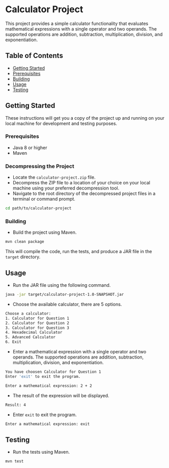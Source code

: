 # Calculator Project

This project provides a simple calculator functionality that evaluates mathematical expressions with a single operator and two operands. The supported operations are addition, subtraction, multiplication, division, and exponentiation.

## Table of Contents

- [Getting Started](#getting-started)
- [Prerequisites](#prerequisites)
- [Building](#building)
- [Usage](#usage)
- [Testing](#testing)

## Getting Started

These instructions will get you a copy of the project up and running on your local machine for development and testing purposes.

### Prerequisites

- Java 8 or higher
- Maven

### Decompressing the Project

- Locate the `calculator-project.zip` file.
- Decompress the ZIP file to a location of your choice on your local machine using your preferred decompression tool.
- Navigate to the root directory of the decompressed project files in a terminal or command prompt.

```bash
cd path/to/calculator-project
```
 
### Building

- Build the project using Maven.

```bash
mvn clean package
```
This will compile the code, run the tests, and produce a JAR file in the `target` directory.


## Usage

- Run the JAR file using the following command.

```bash
java -jar target/calculator-project-1.0-SNAPSHOT.jar
```

- Choose the available calculator, there are 5 options.

```bash
Choose a calculator:
1. Calculator for Question 1
2. Calculator for Question 2
3. Calculator for Question 3
4. Hexadecimal Calculator
5. Advanced Calculator
6. Exit
```

- Enter a mathematical expression with a single operator and two operands. The supported operations are addition, subtraction, multiplication, division, and exponentiation.

```bash
You have choosen Calculator for Question 1
Enter 'exit' to exit the program.

Enter a mathematical expression: 2 + 2
```

- The result of the expression will be displayed.

```bash
Result: 4
```

- Enter `exit` to exit the program.

```bash
Enter a mathematical expression: exit
```

## Testing

- Run the tests using Maven.

```bash
mvn test
```
